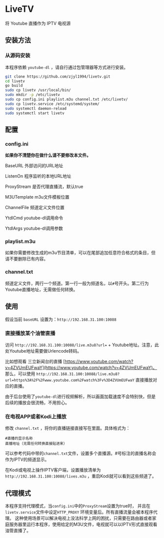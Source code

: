 # LiveTV
将 Youtube 直播作为 IPTV 电视源

## 安装方法

### 从源码安装

本程序依赖 `youtube-dl` ，请自行通过包管理器等方式进行安装。

```bash
git clone https://github.com/zjyl1994/livetv.git
cd livetv
go build
sudo cp livetv /usr/local/bin/
sudo mkdir -p /etc/livetv
sudo cp config.ini playlist.m3u channel.txt /etc/livetv/
sudo cp livetv.service /etc/systemd/system/
sudo systemctl daemon-reload
sudo systemctl start livetv
```
## 配置

### config.ini

**如果你不清楚你在做什么请不要修改本文件。**

BaseURL 外部访问的URL地址

ListenOn  程序监听的本地URL地址

ProxyStream 是否代理直播流，默认true

M3UTemplate m3u文件模板位置

ChannelFile 频道定义文件位置

YtdlCmd youtube-dl调用命令

YtdlArgs youtube-dl调用参数

### playlist.m3u

如果你需要修改生成的m3u节目清单，可以在尾部追加任意符合格式的条目，但请不要删除已有内容。

### channel.txt

频道定义文件，两行一个频道。第一行一般为频道名，以`#`号开头。第二行为Youtube直播地址，无需做任何转换。

## 使用

假设当前 `baseURL` 设置为：`http://192.168.31.100:10088`

### 直接播放某个油管直播

访问 `http://192.168.31.100:10088/live.m3u8?url=` + Youtube地址。注意，此处Youtube地址需要做Urlencode转码。

比如想观看 三立新闻台的直播 [https://www.youtube.com/watch?v=4ZVUmEUFwaY](https://www.youtube.com/watch?v=4ZVUmEUFwaY)。
那么，可以使用 `http://192.168.31.100:10088/live.m3u8?url=https%3A%2F%2Fwww.youtube.com%2Fwatch%3Fv%3D4ZVUmEUFwaY` 直接播放对应的直播。

由于后台使用了`youtube-dl`进行视频解析，所以画面加载速度不会特别快，但是后续的播放会很流畅，不用担心。

### 在电视APP或者Kodi上播放

修改 `channel.txt` ，将你的直播链接直接写在里面。具体格式为：

```text
#直播的显示名称
直播地址（无需任何转换直接贴进来）
```

可以参考代码中带的`channel.txt`文件，设置多个直播源。#号标注的直播名称会作为IPTV的频道显示。

在Kodi或电视上操作IPTV客户端，设置播放清单为 `http://192.168.31.100:10088/lives.m3u` ，重启Kodi就可以看到这些频道了。

## 代理模式
本程序支持代理模式，当`config.ini`中的`ProxyStream`设置为true时， 并且在`livetv.service`文件中设定`HTTP_PROXY` 环境变量后。所有直播流量会被本程序代理。
这种使用场景可以解决电视上没法科学上网的困扰，只需要在路由器或者家庭服务器里运行本程序，使用给定的M3U文件，电视就可以以IPTV形式直接观看油管直播了。